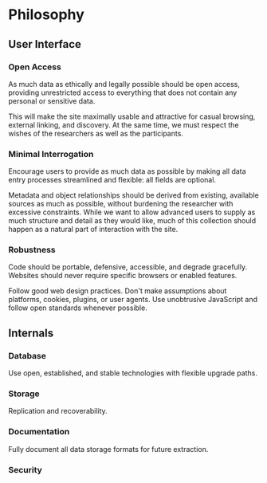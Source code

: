 # Philosophy

## User Interface

### Open Access

As much data as ethically and legally possible should be open access, providing unrestricted access to everything that does not contain any personal or sensitive data.  

This will make the site maximally usable and attractive for casual browsing, external linking, and discovery.
At the same time, we must respect the wishes of the researchers as well as the participants.

### Minimal Interrogation

Encourage users to provide as much data as possible by making all data entry processes streamlined and flexible: all fields are optional.  

Metadata and object relationships should be derived from existing, available sources as much as possible, without burdening the researcher with excessive constraints.
While we want to allow advanced users to supply as much structure and detail as they would like, much of this collection should happen as a natural part of interaction with the site.

### Robustness

Code should be portable, defensive, accessible, and degrade gracefully.
Websites should never require specific browsers or enabled features.  

Follow good web design practices.
Don't make assumptions about platforms, cookies, plugins, or user agents.
Use unobtrusive JavaScript and follow open standards whenever possible.

## Internals

### Database

Use open, established, and stable technologies with flexible upgrade paths.  

### Storage

Replication and recoverability.

### Documentation

Fully document all data storage formats for future extraction.

### Security

